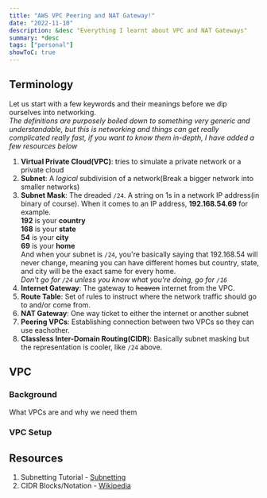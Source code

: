 ```yaml
---
title: "AWS VPC Peering and NAT Gateway!"
date: "2022-11-10"
description: &desc "Everything I learnt about VPC and NAT Gateways"
summary: *desc
tags: ["personal"]
showToC: true
---
```


## Terminology

Let us start with a few keywords and their meanings before we dip ourselves into networking.  
*The definitions are purposely boiled down to something very generic and understandable, but this is networking and things can get really complicated really fast, if you want to know them in-depth, I have added a few resources below*

1. **Virtual Private Cloud(VPC)**: tries to simulate a private network or a private cloud
2. **Subnet**: A *logical* subdivision of a network(Break a bigger network into smaller networks)
3. **Subnet Mask**: The dreaded `/24`. A string on 1s in a network IP address(in binary of course).
When it comes to an IP address, **192.168.54.69** for example.  
**192** is your **country**  
**168** is your **state**  
**54** is your **city**  
**69** is your **home**  
And when your subnet is `/24`, you're basically saying that 192.168.54 will never change, meaning you can have different homes but country, state, and city will be the exact same for every home.  
*Don't go for `/24` unless you know what you're doing, go for `/16`*
4. **Internet Gateway**: The gateway to ~~heaven~~ internet from the VPC.
5. **Route Table**: Set of rules to instruct where the network traffic should go to and/or come from.
6. **NAT Gateway**: One way ticket to either the internet or another subnet
7. **Peering VPCs**: Establishing connection between two VPCs so they can use eachother.
8. **Classless Inter-Domain Routing(CIDR)**: Basically subnet masking but the representation is cooler, like `/24` above.

## VPC

### Background

What VPCs are and why we need them

### VPC Setup

## Resources

1. Subnetting Tutorial - [Subnetting](https://www.subnetting.net/Tutorial.aspx)
2. CIDR Blocks/Notation - [Wikipedia](https://en.wikipedia.org/wiki/Classless_Inter-Domain_Routing#CIDR_notation)
